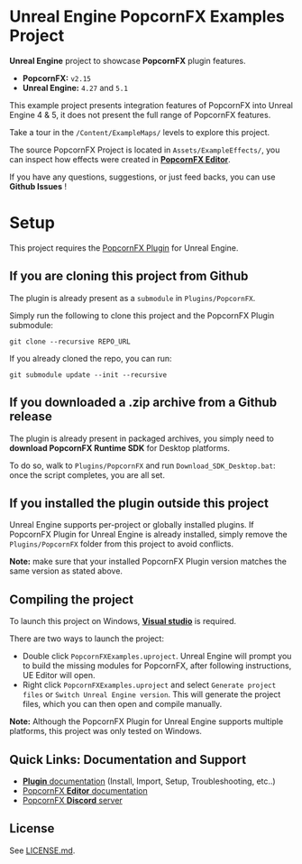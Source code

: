 # Unreal Engine PopcornFX Examples Project

**Unreal Engine** project to showcase **PopcornFX** plugin features.
* **PopcornFX:** `v2.15`
* **Unreal Engine:** `4.27` and `5.1`

This example project presents integration features of PopcornFX into Unreal Engine 4 & 5,
it does not present the full range of PopcornFX features.

Take a tour in the `/Content/ExampleMaps/` levels to explore this project.

The source PopcornFX Project is located in `Assets/ExampleEffects/`, you can inspect how effects were created in **[PopcornFX Editor](https://www.popcornfx.com/popcornfx-editor/)**.

If you have any questions, suggestions, or just feed backs, you can
use **Github Issues** !

# Setup

This project requires the [PopcornFX Plugin](https://www.popcornfx.com/plugin-unrealengine/) for Unreal Engine.

## If you are cloning this project from Github

The plugin is already present as a `submodule` in `Plugins/PopcornFX`.

Simply run the following to clone this project and the PopcornFX Plugin submodule:

    git clone --recursive REPO_URL

If you already cloned the repo, you can run:

    git submodule update --init --recursive

## If you downloaded a .zip archive from a Github release

The plugin is already present in packaged archives, you simply need to **download PopcornFX Runtime SDK** for Desktop platforms.

To do so, walk to `Plugins/PopcornFX` and run `Download_SDK_Desktop.bat`: once the script completes, you are all set.

## If you installed the plugin outside this project

Unreal Engine supports per-project or globally installed plugins. If PopcornFX Plugin for Unreal Engine is already installed, simply remove the `Plugins/PopcornFX` folder from this project to avoid conflicts.

**Note:** make sure that your installed PopcornFX Plugin version matches the same version as stated above.

## Compiling the project

To launch this project on Windows, **[Visual studio](https://docs.unrealengine.com/4.27/en-US/ProductionPipelines/DevelopmentSetup/VisualStudioSetup/)** is required.

There are two ways to launch the project:
* Double click `PopcornFXExamples.uproject`. Unreal Engine will prompt you to build the missing modules for PopcornFX, after following instructions, UE Editor will open.
* Right click `PopcornFXExamples.uproject` and select `Generate project files` or `Switch Unreal Engine version`. This will generate the project files, which you can then open and compile manually.

**Note:** Although the PopcornFX Plugin for Unreal Engine supports multiple platforms, this project was only tested on Windows.

## Quick Links: Documentation and Support

* [**Plugin** documentation](https://www.popcornfx.com/docs/popcornfx-v2/plugins/ue4-plugin/) (Install, Import, Setup, Troubleshooting, etc..)
* [PopcornFX **Editor** documentation](https://www.popcornfx.com/docs/popcornfx-v2/)
* [PopcornFX **Discord** server](https://discord.gg/4ka27cVrsf)

## License

See [LICENSE.md](/LICENSE.md).
